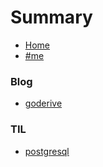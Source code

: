 # Summary

* [Home](README.md)
* [#me](me/README.md)

### Blog

* [goderive](goderive.md)

### TIL

* [postgresql](til/postgresql.md)